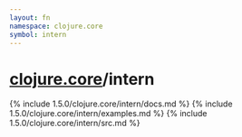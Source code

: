 ```yaml
---
layout: fn
namespace: clojure.core
symbol: intern
---
```


# [clojure.core](../)/intern

{% include 1.5.0/clojure.core/intern/docs.md %}
{% include 1.5.0/clojure.core/intern/examples.md %}
{% include 1.5.0/clojure.core/intern/src.md %}

